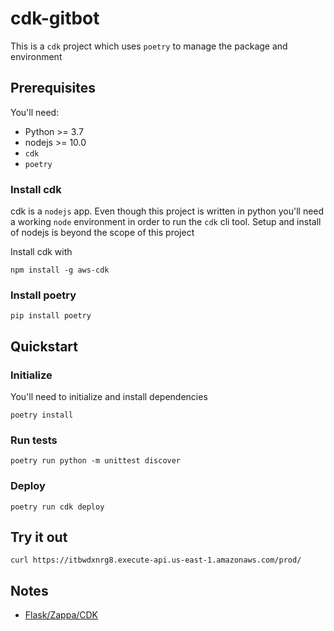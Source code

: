 # cdk-gitbot
This is a `cdk` project which uses `poetry` to manage the package and environment

## Prerequisites
You'll need:
* Python >= 3.7
* nodejs >= 10.0
* `cdk` 
* `poetry`

### Install cdk
cdk is a `nodejs` app.  Even though this project is written in python you'll need a working `node` environment in order to run the `cdk` cli tool.  Setup and install of nodejs is beyond the scope of this project

Install cdk with
```
npm install -g aws-cdk
```

### Install poetry
```
pip install poetry
```

## Quickstart

### Initialize
You'll need to initialize and install dependencies
```
poetry install
```

### Run tests
```
poetry run python -m unittest discover
```

### Deploy
```
poetry run cdk deploy
```

## Try it out
```
curl https://itbwdxnrg8.execute-api.us-east-1.amazonaws.com/prod/
```

## Notes
* [Flask/Zappa/CDK](https://dev.to/raphael_jambalos/more-than-hello-world-in-lambda-build-and-deploy-flask-apis-in-aws-lambda-via-cdk-1m04)
